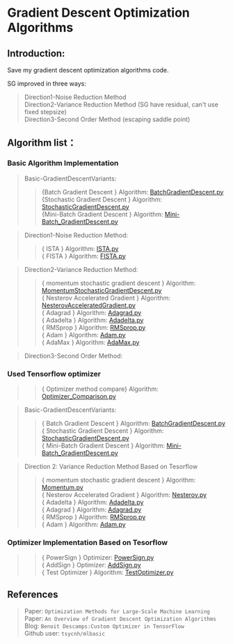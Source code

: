 # Gradient Descent Optimization Algorithms
## Introduction: 
 Save my gradient descent optimization algorithms code. <br>
 
 SG improved in three ways: <br>
 > Direction1-Noise Reduction Method <br>
 > Direction2-Variance Reduction Method (SG have residual, can't use fixed stepsize) <br>
 > Direction3-Second Order Method (escaping saddle point) <br>

## Algorithm list：
### Basic Algorithm Implementation
>Basic-GradientDescentVariants:<br>
>> {Batch Gradient Descent } Algorithm: [BatchGradientDescent.py](https://github.com/YEN-GitHub/StochasticGradient_Algorithm/tree/master/Basic-GradientDescentVariants/BatchGradientDescent.py) <br>
>> {Stochastic Gradient Descent } Algorithm: [StochasticGradientDescent.py](https://github.com/YEN-GitHub/StochasticGradient_Algorithm/tree/master/Basic-GradientDescentVariants/StochasticGradientDescent.py) <br>
>> {Mini-Batch Gradient Descent } Algorithm: [Mini-Batch_GradientDescent.py](https://github.com/YEN-GitHub/StochasticGradient_Algorithm/tree/master/Basic-GradientDescentVariants/Mini-Batch_GradientDescent.py) <br>

> Direction1-Noise Reduction Method: <br>
>> { ISTA } Algorithm: [ISTA.py](https://github.com/YEN-GitHub/GradientDescent_OptimizationAlgorithms/tree/master/Direction1-NoiseReductionMethod/ISTA.py) <br>
>> { FISTA } Algorithm: [FISTA.py](https://github.com/YEN-GitHub/GradientDescent_OptimizationAlgorithms/tree/master/Direction1-NoiseReductionMethod/FISTA.py) <br>

> Direction2-Variance Reduction Method:<br>
>> {  momentum stochastic gradient descent } Algorithm: [MomentumStochasticGradientDescent.py](https://github.com/YEN-GitHub/GradientDescent_OptimizationAlgorithms/tree/master/Direction2-VarianceReductionMethod/MomentumStochasticGradientDescent.py) <br>
>> { Nesterov Accelerated Gradient } Algorithm: [NesterovAcceleratedGradient.py](https://github.com/YEN-GitHub/GradientDescent_OptimizationAlgorithms/tree/master/Direction2-VarianceReductionMethod/NesterovAcceleratedGradient.py) <br>
>> { Adagrad } Algorithm: [Adagrad.py](https://github.com/YEN-GitHub/GradientDescent_OptimizationAlgorithms/tree/master/Direction2-VarianceReductionMethod/Adagrad.py) <br>
>> { Adadelta } Algorithm: [Adadelta.py](https://github.com/YEN-GitHub/GradientDescent_OptimizationAlgorithms/tree/master/Direction2-VarianceReductionMethod/Adadelta.py) <br>
>> { RMSprop } Algorithm: [RMSprop.py](https://github.com/YEN-GitHub/GradientDescent_OptimizationAlgorithms/tree/master/Direction2-VarianceReductionMethod/RMSprop.py) <br>
>> { Adam } Algorithm: [Adam.py](https://github.com/YEN-GitHub/GradientDescent_OptimizationAlgorithms/tree/master/Direction2-VarianceReductionMethod/Adam.py) <br>
>> { AdaMax } Algorithm: [AdaMax.py](https://github.com/YEN-GitHub/GradientDescent_OptimizationAlgorithms/tree/master/Direction2-VarianceReductionMethod/AdaMax.py) <br>

> Direction3-Second Order Method:<br>

### Used Tensorflow optimizer 
>> { Optimizer method compare} Algorithm: [Optimizer_Comparison.py](https://github.com/YEN-GitHub/GradientDescent_OptimizationAlgorithms/tree/master/Opt_BaseOnTensorflow/Optimizer_Comparison.py) <br>

> Basic-GradientDescentVariants:<br>
>> { Batch Gradient Descent } Algorithm: [BatchGradientDescent.py](https://github.com/YEN-GitHub/StochasticGradient_Algorithm/tree/master/Opt_BaseOnTensorflow/Basic-GradientDescentVariants/BatchGradientDescent.py) <br>
>> { Stochastic Gradient Descent } Algorithm: [StochasticGradientDescent.py](https://github.com/YEN-GitHub/StochasticGradient_Algorithm/tree/master/Opt_BaseOnTensorflow/Basic-GradientDescentVariants/StochasticGradientDescent.py) <br>
>> { Mini-Batch Gradient Descent } Algorithm: [Mini-Batch_GradientDescent.py](https://github.com/YEN-GitHub/StochasticGradient_Algorithm/tree/master/Opt_BaseOnTensorflow/Basic-GradientDescentVariants/Mini-Batch_GradientDescent.py) <br>

> Direction 2: Variance Reduction Method Based on Tesorflow
>> { momentum stochastic gradient descent } Algorithm: [Momentum.py](https://github.com/YEN-GitHub/GradientDescent_OptimizationAlgorithms/tree/master/Opt_BaseOnTensorflow/Direction2-VarianceReductionMethod/Momentum.py) <br>
>> { Nesterov Accelerated Gradient } Algorithm: [Nesterov.py](https://github.com/YEN-GitHub/GradientDescent_OptimizationAlgorithms/tree/master/Opt_BaseOnTensorflow/Direction2-VarianceReductionMethod/Nesterov.py) <br>
>> { Adadelta } Algorithm: [Adadelta.py](https://github.com/YEN-GitHub/GradientDescent_OptimizationAlgorithms/tree/master/Opt_BaseOnTensorflow/Direction2-VarianceReductionMethod/Adadelta.py) <br>
>> { Adagrad } Algorithm: [Adagrad.py](https://github.com/YEN-GitHub/GradientDescent_OptimizationAlgorithms/tree/master/Opt_BaseOnTensorflow/Direction2-VarianceReductionMethod/Adagrad.py) <br>
>> { RMSprop } Algorithm: [RMSprop.py](https://github.com/YEN-GitHub/GradientDescent_OptimizationAlgorithms/tree/master/Opt_BaseOnTensorflow/Direction2-VarianceReductionMethod/RMSprop.py) <br>
>> { Adam } Algorithm: [Adam.py](https://github.com/YEN-GitHub/GradientDescent_OptimizationAlgorithms/tree/master/Opt_BaseOnTensorflow/Direction2-VarianceReductionMethod/Adam.py) <br>

### Optimizer Implementation Based on Tesorflow
>> { PowerSign } Optimizer: [PowerSign.py](https://github.com/YEN-GitHub/StochasticGradient_Algorithm/tree/master/Opt_BaseOnTensorflow/OptimizerImplementation/PowerSign.py) <br>
>> { AddSign } Optimizer: [AddSign.py](https://github.com/YEN-GitHub/StochasticGradient_Algorithm/tree/master/Opt_BaseOnTensorflow/OptimizerImplementation/AddSign.py) <br>
>> { Test Optimizer } Algorithm: [TestOptimizer.py](https://github.com/YEN-GitHub/StochasticGradient_Algorithm/tree/master/Opt_BaseOnTensorflow/OptimizerImplementation/TestOptimizer.py) <br>

## References
> Paper:  `Optimization Methods for Large-Scale Machine Learning`  <br>
> Paper:  `An Overview of Gradient Descent Optimization Algorithms`  <br>
> Blog: `Benoit Descamps:Custom Optimizer in TensorFlow`  <br>
> Github user: `tsycnh/mlbasic`  <br>
